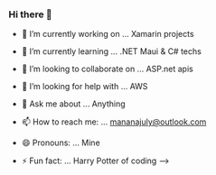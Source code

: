 ### Hi there 👋

- 🔭 I’m currently working on ... Xamarin projects
- 🌱 I’m currently learning ... .NET Maui & C# techs
- 👯 I’m looking to collaborate on ... ASP.net apis
- 🤔 I’m looking for help with ... AWS
- 💬 Ask me about ... Anything
- 📫 How to reach me: ... mananajuly@outlook.com
- 😄 Pronouns: ... Mine
 
- ⚡ Fun fact: ... Harry Potter of coding
-->
